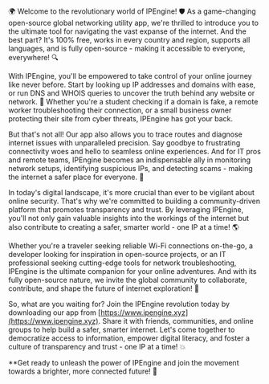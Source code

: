 🌍 Welcome to the revolutionary world of IPEngine! 🛡️ As a game-changing open-source global networking utility app, we're thrilled to introduce you to the ultimate tool for navigating the vast expanse of the internet. And the best part? It's 100% free, works in every country and region, supports all languages, and is fully open-source - making it accessible to everyone, everywhere! 🔍

With IPEngine, you'll be empowered to take control of your online journey like never before. Start by looking up IP addresses and domains with ease, or run DNS and WHOIS queries to uncover the truth behind any website or network. 📡 Whether you're a student checking if a domain is fake, a remote worker troubleshooting their connection, or a small business owner protecting their site from cyber threats, IPEngine has got your back.

But that's not all! Our app also allows you to trace routes and diagnose internet issues with unparalleled precision. Say goodbye to frustrating connectivity woes and hello to seamless online experiences. And for IT pros and remote teams, IPEngine becomes an indispensable ally in monitoring network setups, identifying suspicious IPs, and detecting scams - making the internet a safer place for everyone. 🚀

In today's digital landscape, it's more crucial than ever to be vigilant about online security. That's why we're committed to building a community-driven platform that promotes transparency and trust. By leveraging IPEngine, you'll not only gain valuable insights into the workings of the internet but also contribute to creating a safer, smarter world - one IP at a time! 🌎

Whether you're a traveler seeking reliable Wi-Fi connections on-the-go, a developer looking for inspiration in open-source projects, or an IT professional seeking cutting-edge tools for network troubleshooting, IPEngine is the ultimate companion for your online adventures. And with its fully open-source nature, we invite the global community to collaborate, contribute, and shape the future of internet exploration! 🤝

So, what are you waiting for? Join the IPEngine revolution today by downloading our app from [https://www.ipengine.xyz](https://www.ipengine.xyz). Share it with friends, communities, and online groups to help build a safer, smarter internet. Let's come together to democratize access to information, empower digital literacy, and foster a culture of transparency and trust - one IP at a time! 💥

**Get ready to unleash the power of IPEngine and join the movement towards a brighter, more connected future! 🌟
